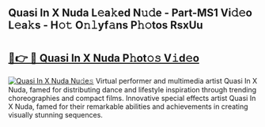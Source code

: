 ## Quasi In X Nuda L𝚎a𝚔ed N𝚞𝚍e - Part-MS1 Vi𝚍𝚎o L𝚎a𝚔s - H𝚘𝚝 O𝚗𝚕yf𝚊ns P𝚑𝚘tos RsxUu

# <h2><a href="http://kf6hvl.oniu.top/?m=Quasi+In+X+Nuda">🔗👉 🔴 Quasi In X Nuda P𝚑ot𝚘𝚜 V𝚒d𝚎o</a></h2>

[![Quasi In X Nuda Nu𝚍e𝚜](https://i.imgur.com/0qMVB7G.gif)](http://kf6hvl.oniu.top/?m=Quasi+In+X+Nuda)
Virtual performer and multimedia artist Quasi In X Nuda, famed for distributing dance and lifestyle inspiration through trending choreographies and compact films. Innovative special effects artist Quasi In X Nuda, famed for their remarkable abilities and achievements in creating visually stunning sequences.  
